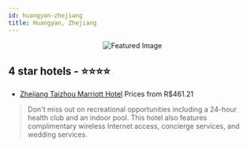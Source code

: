 ```yaml
---
id: huangyan-zhejiang
title: Huangyan, Zhejiang
---
```


<center><img src="https://i.travelapi.com/hotels/16000000/15290000/15282300/15282206/d54d7074_z.jpg" alt="Featured Image" /></center>


##  4 star hotels - ⭐️⭐️⭐️⭐️

-    [Zhejiang Taizhou Marriott Hotel](https://us.hurb.com/hotels/huangyan/zhejiang-taizhou-marriott-hotel-JNP-JP02662S?cmp=18055) Prices from R$461.21
   > Don't miss out on recreational opportunities including a 24-hour health club and an indoor pool. This hotel also features complimentary wireless Internet access, concierge services, and wedding services.
